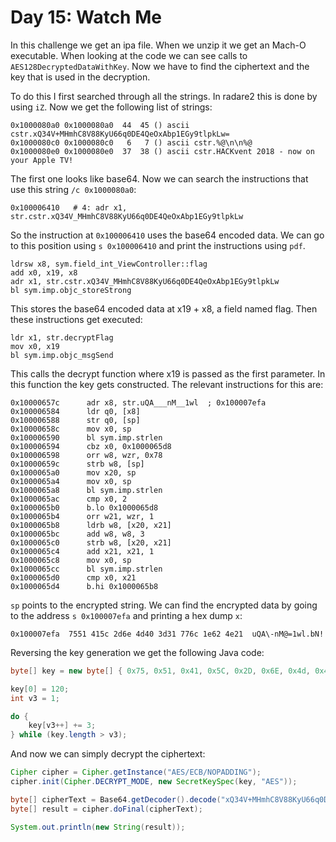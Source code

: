 # Day 15: Watch Me

In this challenge we get an ipa file. When we unzip it we get an Mach-O executable.
When looking at the code we can see calls to `AES128DecryptedDataWithKey`. Now we have to find the ciphertext and the
key that is used in the decryption.

To do this I first searched through all the strings. In radare2 this is done by using `iZ`. Now we get the following
list of strings:

```
0x1000080a0 0x1000080a0  44  45 () ascii cstr.xQ34V+MHmhC8V88KyU66q0DE4QeOxAbp1EGy9tlpkLw=
0x1000080c0 0x1000080c0   6   7 () ascii cstr.%@\n\n%@
0x1000080e0 0x1000080e0  37  38 () ascii cstr.HACKvent 2018 - now on your Apple TV!
```

The first one looks like base64. Now we can search the instructions that use this string `/c 0x1000080a0`:

```
0x100006410   # 4: adr x1, str.cstr.xQ34V_MHmhC8V88KyU66q0DE4QeOxAbp1EGy9tlpkLw
```

So the instruction at `0x100006410` uses the base64 encoded data. We can go to this position using `s 0x100006410` and
print the instructions using `pdf`.

```
ldrsw x8, sym.field_int_ViewController::flag
add x0, x19, x8
adr x1, str.cstr.xQ34V_MHmhC8V88KyU66q0DE4QeOxAbp1EGy9tlpkLw
bl sym.imp.objc_storeStrong
```

This stores the base64 encoded data at x19 + x8, a field named flag. Then these instructions get executed:

```
ldr x1, str.decryptFlag
mov x0, x19
bl sym.imp.objc_msgSend 
```

This calls the decrypt function where x19 is passed as the first parameter. In this function the key gets constructed.
The relevant instructions for this are:

```
0x10000657c      adr x8, str.uQA___nM__1wl  ; 0x100007efa
0x100006584      ldr q0, [x8] 
0x100006588      str q0, [sp]
0x10000658c      mov x0, sp
0x100006590      bl sym.imp.strlen
0x100006594      cbz x0, 0x1000065d8
0x100006598      orr w8, wzr, 0x78
0x10000659c      strb w8, [sp]
0x1000065a0      mov x20, sp
0x1000065a4      mov x0, sp
0x1000065a8      bl sym.imp.strlen
0x1000065ac      cmp x0, 2
0x1000065b0      b.lo 0x1000065d8
0x1000065b4      orr w21, wzr, 1
0x1000065b8      ldrb w8, [x20, x21]
0x1000065bc      add w8, w8, 3
0x1000065c0      strb w8, [x20, x21]
0x1000065c4      add x21, x21, 1
0x1000065c8      mov x0, sp
0x1000065cc      bl sym.imp.strlen
0x1000065d0      cmp x0, x21
0x1000065d4      b.hi 0x1000065b8
```

`sp` points to the encrypted string. We can find the encrypted data by going to the address `s 0x100007efa` and printing a hex dump `x`:

```
0x100007efa  7551 415c 2d6e 4d40 3d31 776c 1e62 4e21  uQA\-nM@=1wl.bN! 
```

Reversing the key generation we get the following Java code:

```java
byte[] key = new byte[] { 0x75, 0x51, 0x41, 0x5C, 0x2D, 0x6E, 0x4d, 0x40, 0x3D, 0x31, 0x77, 0x6C, 0x1E, 0x62, 0x4E, 0x21 };

key[0] = 120;
int v3 = 1;

do {
    key[v3++] += 3;
} while (key.length > v3);
```

And now we can simply decrypt the ciphertext:

```java
Cipher cipher = Cipher.getInstance("AES/ECB/NOPADDING");
cipher.init(Cipher.DECRYPT_MODE, new SecretKeySpec(key, "AES"));

byte[] cipherText = Base64.getDecoder().decode("xQ34V+MHmhC8V88KyU66q0DE4QeOxAbp1EGy9tlpkLw=");
byte[] result = cipher.doFinal(cipherText);

System.out.println(new String(result));
```
